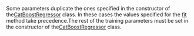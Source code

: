 
Some parameters duplicate the ones specified in the constructor of the[CatBoostRegressor](../../../concepts/python-reference_catboostregressor.md) class. In these cases the values specified for the [fit](../../../concepts/python-reference_catboostregressor_fit.md) method take precedence.The rest of the training parameters must be set in the constructor of the[CatBoostRegressor](../../../concepts/python-reference_catboostregressor.md) class.
